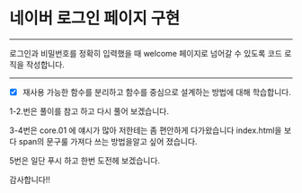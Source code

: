 # 네이버 로그인 페이지 구현

---

로그인과 비밀번호를 정확히 입력했을 때 welcome 페이지로 넘어갈 수 있도록 코드 로직을 작성합니다.


---
- [x] 재사용 가능한 함수를 분리하고 함수를 중심으로 설계하는 방법에 대해 학습합니다.

1-2.번은 풀이를 참고 하고 다시 풀어 보겠습니다.

3-4번은 core.01 에 얘시가 많아 저한테는 좀 편안하게 다가왔습니다 
index.html을 보다 span의 문구룰 가져다 쓰는 방법을알고 싶어 졌습니다.

5번은 일단 푸시 하고 한번 도전헤 보겠습니다.

감사합니다!!






